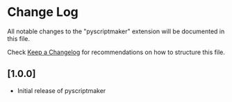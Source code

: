 # Change Log

All notable changes to the "pyscriptmaker" extension will be documented in this file.

Check [Keep a Changelog](http://keepachangelog.com/) for recommendations on how to structure this file.

## [1.0.0]

- Initial release of pyscriptmaker